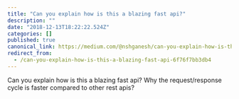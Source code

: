 ```yaml
---
title: "Can you explain how is this a blazing fast api?"
description: ""
date: "2018-12-13T18:22:22.524Z"
categories: []
published: true
canonical_link: https://medium.com/@nshganesh/can-you-explain-how-is-this-a-blazing-fast-api-6f76f7bb3db4
redirect_from:
  - /can-you-explain-how-is-this-a-blazing-fast-api-6f76f7bb3db4
---
```


Can you explain how is this a blazing fast api? Why the request/response cycle is faster compared to other rest apis?

